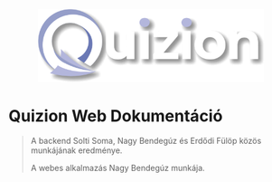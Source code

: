 <p align="center"><img src="https://github.com/Erdodif/Quizion_Backend/blob/master/public/images/logo.png" width="400"> </p>

# Quizion Web Dokumentáció

> A backend Solti Soma, Nagy Bendegúz és Erdődi Fülöp közös munkájának eredménye.
>
> A webes alkalmazás Nagy Bendegúz munkája.
